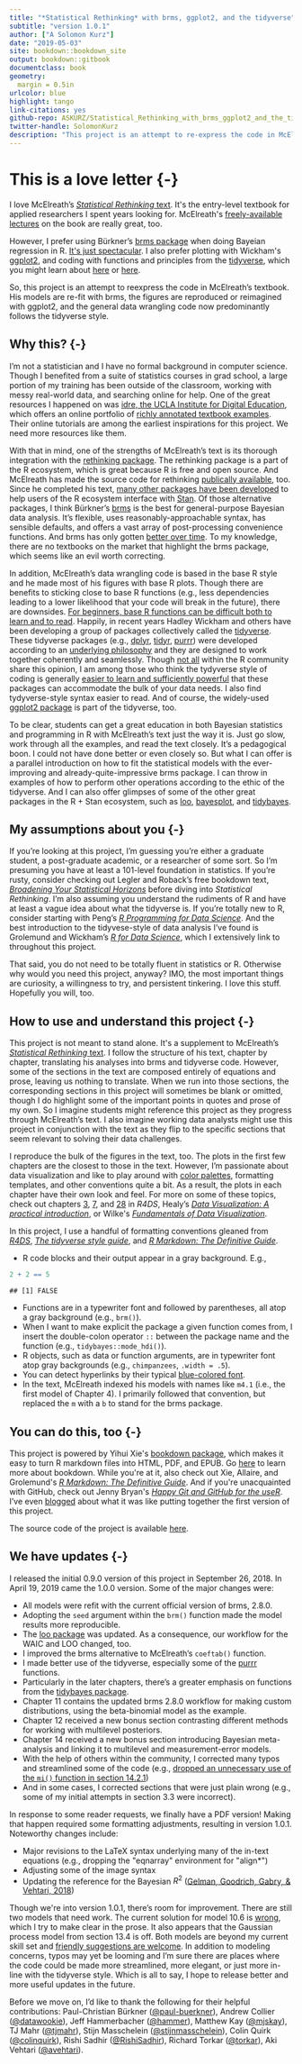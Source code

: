 ```yaml
--- 
title: "*Statistical Rethinking* with brms, ggplot2, and the tidyverse"
subtitle: "version 1.0.1"
author: ["A Solomon Kurz"]
date: "2019-05-03"
site: bookdown::bookdown_site
output: bookdown::gitbook
documentclass: book
geometry:
  margin = 0.5in
urlcolor: blue
highlight: tango
link-citations: yes
github-repo: ASKURZ/Statistical_Rethinking_with_brms_ggplot2_and_the_tidyverse
twitter-handle: SolomonKurz
description: "This project is an attempt to re-express the code in McElreath’s textbook. His models are re-fit in brms, plots are redone with ggplot2, and the general data wrangling code predominantly follows the tidyverse style."
---
```


# This is a love letter {-}

I love McElreath’s [*Statistical Rethinking* text](http://xcelab.net/rm/statistical-rethinking/). It's the entry-level textbook for applied researchers I spent years looking for. McElreath's [freely-available lectures](https://www.youtube.com/channel/UCNJK6_DZvcMqNSzQdEkzvzA/playlists) on the book are really great, too.

However, I prefer using Bürkner’s [brms package](https://github.com/paul-buerkner/brms) when doing Bayeian regression in R. [It's just spectacular](http://andrewgelman.com/2017/01/10/r-packages-interfacing-stan-brms/). I also prefer plotting with Wickham's [ggplot2](https://cran.r-project.org/web/packages/ggplot2/index.html), and coding with functions and principles from the [tidyverse](https://www.tidyverse.org), which you might learn about [here](http://style.tidyverse.org) or [here](http://r4ds.had.co.nz/transform.html).

So, this project is an attempt to reexpress the code in McElreath’s textbook. His models are re-fit with brms, the figures are reproduced or reimagined with ggplot2, and the general data wrangling code now predominantly follows the tidyverse style.

## Why this? {-}

I’m not a statistician and I have no formal background in computer science. Though I benefited from a suite of statistics courses in grad school, a large portion of my training has been outside of the classroom, working with messy real-world data, and searching online for help. One of the great resources I happened on was [idre, the UCLA Institute for Digital Education](https://stats.idre.ucla.edu), which offers an online portfolio of [richly annotated textbook examples](https://stats.idre.ucla.edu/other/examples/). Their online tutorials are among the earliest inspirations for this project. We need more resources like them.

With that in mind, one of the strengths of McElreath’s text is its thorough integration with the [rethinking package](https://github.com/rmcelreath/rethinking). The rethinking package is a part of the R ecosystem, which is great because R is free and open source. And McElreath has made the source code for rethinking [publically available](https://github.com/rmcelreath/rethinking), too. Since he completed his text, [many other packages have been developed](https://www.youtube.com/watch?v=pKZLJPrZLhU&t=29073s&frags=pl%2Cwn) to help users of the R ecosystem interface with [Stan](https://mc-stan.org). Of those alternative packages, I think Bürkner’s [brms](https://github.com/paul-buerkner/brms) is the best for general-purpose Bayesian data analysis. It’s flexible, uses reasonably-approachable syntax, has sensible defaults, and offers a vast array of post-processing convenience functions. And brms has only gotten [better over time](https://github.com/paul-buerkner/brms/blob/master/NEWS.md). To my knowledge, there are no textbooks on the market that highlight the brms package, which seems like an evil worth correcting.

In addition, McElreath’s data wrangling code is based in the base R style and he made most of his figures with base R plots. Though there are benefits to sticking close to base R functions (e.g., less dependencies leading to a lower likelihood that your code will break in the future), there are downsides. [For beginners, base R functions can be difficult both to learn and to read](http://varianceexplained.org/r/teach-tidyverse/). Happily, in recent years Hadley Wickham and others have been developing a group of packages collectively called the [tidyverse](https://www.tidyverse.org). These tidyverse packages (e.g., [dplyr](https://dplyr.tidyverse.org), [tidyr](https://tidyr.tidyverse.org), [purrr](https://purrr.tidyverse.org)) were developed according to an [underlying philosophy](https://cran.r-project.org/web/packages/tidyverse/vignettes/manifesto.html) and they are designed to work together coherently and seamlessly. Though [not all](https://news.ycombinator.com/item?id=16421295) within the R community share this opinion, I am among those who think the tydyverse style of coding is generally [easier to learn and sufficiently powerful](http://varianceexplained.org/r/teach-tidyverse/) that these packages can accommodate the bulk of your data needs. I also find tydyverse-style syntax easier to read. And of course, the widely-used [ggplot2 package](https://ggplot2.tidyverse.org) is part of the tidyverse, too.

To be clear, students can get a great education in both Bayesian statistics and programming in R with McElreath’s text just the way it is. Just go slow, work through all the examples, and read the text closely. It’s a pedagogical boon. I could not have done better or even closely so. But what I can offer is a parallel introduction on how to fit the statistical models with the ever-improving and already-quite-impressive brms package. I can throw in examples of how to perform other operations according to the ethic of the tidyverse. And I can also offer glimpses of some of the other great packages in the R + Stan ecosystem, such as [loo](https://github.com/stan-dev/loo), [bayesplot](https://github.com/stan-dev/bayesplot), and [tidybayes](https://github.com/mjskay/tidybayes).

## My assumptions about you {-}

If you’re looking at this project, I’m guessing you’re either a graduate student, a post-graduate academic, or a researcher of some sort. So I’m presuming you have at least a 101-level foundation in statistics. If you’re rusty, consider checking out Legler and Roback’s free bookdown text, [*Broadening Your Statistical Horizons*](https://bookdown.org/roback/bookdown-bysh/) before diving into *Statistical Rethinking*. I’m also assuming you understand the rudiments of R and have at least a vague idea about what the tidyverse is. If you’re totally new to R, consider starting with Peng’s [*R Programming for Data Science*](https://bookdown.org/rdpeng/rprogdatascience/). And the best introduction to the tidyvese-style of data analysis I’ve found is Grolemund and Wickham’s [*R for Data Science*](http://r4ds.had.co.nz), which I extensively link to throughout this project.

That said, you do not need to be totally fluent in statistics or R. Otherwise why would you need this project, anyway? IMO, the most important things are curiosity, a willingness to try, and persistent tinkering. I love this stuff. Hopefully you will, too. 

## How to use and understand this project {-}

This project is not meant to stand alone. It's a supplement to McElreath’s [*Statistical Rethinking* text](http://xcelab.net/rm/statistical-rethinking/). I follow the structure of his text, chapter by chapter, translating his analyses into brms and tidyverse code. However, some of the sections in the text are composed entirely of equations and prose, leaving us nothing to translate. When we run into those sections, the corresponding sections in this project will sometimes be blank or omitted, though I do highlight some of the important points in quotes and prose of my own. So I imagine students might reference this project as they progress through McElreath’s text. I also imagine working data analysts might use this project in conjunction with the text as they flip to the specific sections that seem relevant to solving their data challenges. 

I reproduce the bulk of the figures in the text, too. The plots in the first few chapters are the closest to those in the text. However, I’m passionate about data visualization and like to play around with [color palettes](https://github.com/EmilHvitfeldt/r-color-palettes), formatting templates, and other conventions quite a bit. As a result, the plots in each chapter have their own look and feel. For more on some of these topics, check out chapters [3](http://r4ds.had.co.nz/data-visualisation.html), [7](http://r4ds.had.co.nz/exploratory-data-analysis.html), and [28](http://r4ds.had.co.nz/graphics-for-communication.html) in *R4DS*, Healy’s [*Data Visualization: A practical introduction*](https://socviz.co), or Wilke's [*Fundamentals of Data Visualization*](https://serialmentor.com/dataviz/).

In this project, I use a handful of formatting conventions gleaned from [*R4DS*](http://r4ds.had.co.nz/introduction.html#running-r-code), [*The tidyverse style guide*](http://style.tidyverse.org), and [*R Markdown: The Definitive Guide*](https://bookdown.org/yihui/rmarkdown/software-info.html).

* R code blocks and their output appear in a gray background. E.g., 


```r
2 + 2 == 5
```

```
## [1] FALSE
```

* Functions are in a typewriter font and followed by parentheses, all atop a gray background (e.g., `brm()`).
* When I want to make explicit the package a given function comes from, I insert the double-colon operator `::` between the package name and the function (e.g., `tidybayes::mode_hdi()`).
* R objects, such as data or function arguments, are in typewriter font atop gray backgrounds (e.g., `chimpanzees`, `.width = .5`).
* You can detect hyperlinks by their typical [blue-colored font](https://www.youtube.com/watch?v=40o0_0XTB6E&t=15s&frags=pl%2Cwn).
* In the text, McElreath indexed his models with names like `m4.1` (i.e., the first model of Chapter 4). I primarily followed that convention, but replaced the `m` with a `b` to stand for the brms package.

## You can do this, too {-}

This project is powered by Yihui Xie's [bookdown package](https://bookdown.org), which makes it easy to turn R markdown files into HTML, PDF, and EPUB. Go [here](https://bookdown.org/yihui/bookdown/) to learn more about bookdown. While you're at it, also check out Xie, Allaire, and Grolemund's [*R Markdown: The Definitive Guide*](https://bookdown.org/yihui/rmarkdown/). And if you're unacquainted with GitHub, check out Jenny Bryan's [*Happy Git and GitHub for the useR*](http://happygitwithr.com). I’ve even [blogged](https://solomonkurz.netlify.com/post/how-bookdown/) about what it was like putting together the first version of this project.

The source code of the project is available [here](https://github.com/ASKurz/Statistical_Rethinking_with_brms_ggplot2_and_the_tidyverse).

## We have updates {-}

I released the initial 0.9.0 version of this project in September 26, 2018. In April 19, 2019 came the 1.0.0 version. Some of the major changes were:

* All models were refit with the current official version of brms, 2.8.0.
* Adopting the `seed` argument within the `brm()` function made the model results more reproducible.
* The [loo package](https://github.com/stan-dev/loo) was updated. As a consequence, our workflow for the WAIC and LOO changed, too.
* I improved the brms alternative to McElreath’s `coeftab()` function.
* I made better use of the tidyverse, especially some of the [purrr](https://purrr.tidyverse.org/) functions.
* Particularly in the later chapters, there’s a 
greater emphasis on functions from the [tidybayes package](http://mjskay.github.io/tidybayes/).
* Chapter 11 contains the updated brms 2.8.0 workflow for making custom distributions, using the beta-binomial model as the example.
* Chapter 12 received a new bonus section contrasting different methods for working with multilevel posteriors.
* Chapter 14 received a new bonus section introducing Bayesian meta-analysis and linking it to multilevel and measurement-error models.
* With the help of others within the community, I corrected many typos and streamlined some of the code (e.g., [dropped an unnecessary use of the `mi()` function in section 14.2.1](https://github.com/ASKurz/Statistical_Rethinking_with_brms_ggplot2_and_the_tidyverse/issues/21))
* And in some cases, I corrected sections that were just plain wrong (e.g., some of my initial attempts in section 3.3 were incorrect).

In response to some reader requests, we finally have a PDF version! Making that happen required some formatting adjustments, resulting in version 1.0.1. Noteworthy changes include:

* Major revisions to the LaTeX syntax underlying many of the in-text equations (e.g., dropping the "eqnarray" environment for "align*")
* Adjusting some of the image syntax
* Updating the reference for the Bayesian $R^2$ ([Gelman, Goodrich, Gabry, & Vehtari, 2018](https://www.tandfonline.com/doi/abs/10.1080/00031305.2018.1549100?journalCode=utas20))

Though we're into version 1.0.1, there’s room for improvement. There are still two models that need work. The current solution for model 10.6 is [wrong](https://github.com/ASKurz/Statistical_Rethinking_with_brms_ggplot2_and_the_tidyverse/issues/5), which I try to make clear in the prose. It also appears that the Gaussian process model from section 13.4 is off. Both models are beyond my current skill set and [friendly suggestions are welcome](https://github.com/ASKurz/Statistical_Rethinking_with_brms_ggplot2_and_the_tidyverse/issues). In addition to modeling concerns, typos may yet be looming and I’m sure there are places where the code could be made more streamlined, more elegant, or just more in-line with the tidyverse style. Which is all to say, I hope to release better and more useful updates in the future.

Before we move on, I’d like to thank the following for their helpful contributions: Paul-Christian Bürkner ([\@paul-buerkner](https://github.com/paul-buerkner)), Andrew Collier ([\@datawookie](https://github.com/datawookie)), Jeff Hammerbacher ([\@hammer](https://github.com/hammer)), Matthew Kay ([\@mjskay](https://github.com/mjskay)), TJ Mahr ([\@tjmahr](https://github.com/tjmahr)), Stijn Masschelein ([\@stijnmasschelein](https://github.com/stijnmasschelein)), Colin Quirk ([\@colinquirk](https://github.com/colinquirk)), Rishi Sadhir ([\@RishiSadhir](https://github.com/RishiSadhir)), Richard Torkar ([\@torkar](https://github.com/torkar)), Aki Vehtari ([\@avehtari](https://github.com/avehtari)).


